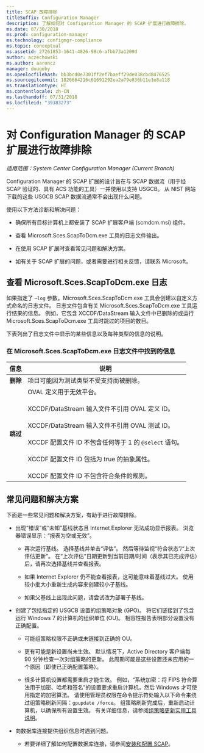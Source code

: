 ```yaml
---
title: SCAP 故障排除
titleSuffix: Configuration Manager
description: 了解如何对 Configuration Manager 的 SCAP 扩展进行故障排除。
ms.date: 07/30/2018
ms.prod: configuration-manager
ms.technology: configmgr-compliance
ms.topic: conceptual
ms.assetid: 27261853-1641-4826-98c6-afbb73a1209d
author: aczechowski
ms.author: aaroncz
manager: dougeby
ms.openlocfilehash: bb3bcd0e7301ff2ef7baeff29de038cbd8476525
ms.sourcegitcommit: 1826664216c61691292ea2a79e836b11e1e8a118
ms.translationtype: HT
ms.contentlocale: zh-CN
ms.lasthandoff: 07/31/2018
ms.locfileid: "39383273"
---
```

# <a name="troubleshoot-the-scap-extensions-for-configuration-manager"></a>对 Configuration Manager 的 SCAP 扩展进行故障排除

*适用范围：System Center Configuration Manager (Current Branch)*

Configuration Manager 的 SCAP 扩展的设计旨在与 SCAP 数据流（用于经 SCAP 验证的、具有 ACS 功能的工具）一并使用以支持 USGCB。 从 NIST 网站下载的这些 USGCB SCAP 数据流通常不会出现什么问题。

使用以下方法诊断和解决问题：  

- 确保所有目标计算机上都安装了 SCAP 扩展客户端 (scmdcm.msi) 组件。  

- 查看 Microsoft.Sces.ScapToDcm.exe 工具的日志文件输出。  

- 在使用 SCAP 扩展时查看常见问题和解决方案。  

- 如有关于 SCAP 扩展的问题，或者需要进行相关反馈，请联系 Microsoft。



## <a name="review-microsoftscesscaptodcmexe-log"></a>查看 Microsoft.Sces.ScapToDcm.exe 日志

如果指定了 `–log` 参数，Microsoft.Sces.ScapToDcm.exe 工具会创建以自定义方式命名的日志文件。 日志文件包含有关 Microsoft.Sces.ScapToDcm.exe 工具运行结果的信息。 例如，它包含 XCCDF/DataStream 输入文件中已删除的或运行 Microsoft.Sces.ScapToDcm.exe 工具时跳过的项目的数目。

下表列出了日志文件中显示的某些信息以及每种类型的信息的说明。

### <a name="information-found-in-the-microsoftscesscaptodcmexe-log-file"></a>在 Microsoft.Sces.ScapToDcm.exe 日志文件中找到的信息

| 信息 | 说明 |
| --- | --- |
| **删除** | 项目可能因为测试类型不受支持而被删除。 |
| **跳过** | OVAL 定义用于无效平台。 </br> </br> XCCDF/DataStream 输入文件不引用 OVAL 定义 ID。</br> </br> XCCDF/DataStream 输入文件不引用 OVAL 测试 ID。 </br> </br> XCCDF 配置文件 ID 不包含任何等于 1 的 `@select` 语句。 </br> </br> XCCDF 配置文件 ID 包括为 true 的抽象属性。 </br> </br> XCCDF 配置文件 ID 不包含符合条件的规则。|



## <a name="common-problems-and-solutions"></a>常见问题和解决方案

下面是一些常见问题和解决方案，有助于进行故障排除。

- 出现“错误”或“未知”基线状态且 Internet Explorer 无法成功显示报表。 浏览器错误显示：“报表为空或无效”。  

     - 再次运行基线。 选择基线并单击“评估”。 然后等待监视“符合状态”/“上次评估更新”。 在“上次评估”日期更新到当前日期/时间（表示其已完成评估）后，请再次选择基线并查看报表。  

     - 如果 Internet Explorer 仍不能查看报表，这可能意味着基线过大。 使用较小批大小重新生成内容来创建较小子基线。  

     - 如果父基线上出现此问题，请尝试改为部署子基线。  

- 创建了包括指定的 USGCB 设置的组策略对象 (GPO)。 将它们链接到了包含运行 Windows 7 的计算机的组织单位 (OU)。 相容性报告表明部分设置没有正确配置。  

     - 可能组策略权限不正确或未链接到正确的 OU。  

     - 更有可能是新设置尚未生效。 默认情况下，Active Directory 客户端每 90 分钟检查一次对组策略的更新。 此周期可能是这些设置还未应用的一个原因（即使已正确配置策略）。  

     - 很多计算机设置都需要重启才能生效。 例如，“系统加密：将 FIPS 符合算法用于加密、哈希和签名”的设置要求重启计算机，然后 Windows 才可使用指定的加密算法。 请使用管理员权限在命令提示符处输入以下命令来绕过组策略刷新间隔：`gpupdate /force`。 组策略刷新完成后，重新启动计算机，以确保所有设置生效。 有关详细信息，请参阅[组策略更新实用工具说明](https://support.microsoft.com/help/298444)。

- 向数据库连接提供组织信息时遇到问题。  

     - 若要详细了解如何配置数据库连接，请参阅[安装和配置 SCAP](/sccm/compliance/plan-design/scap/install-configure-scap)。  
